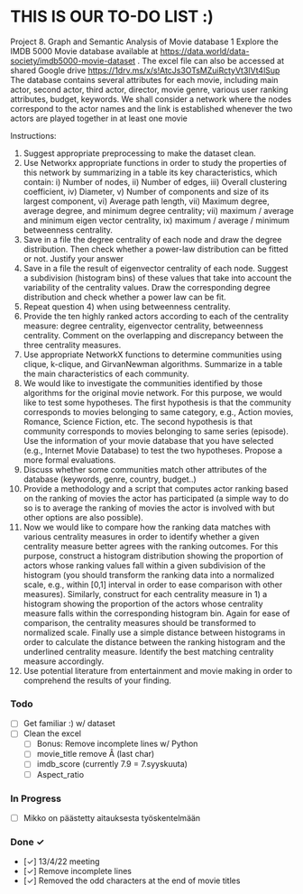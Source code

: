 # THIS IS OUR TO-DO LIST :)
Project 8. Graph and Semantic Analysis of Movie database 1
Explore the IMDB 5000 Movie database available at https://data.world/data-society/imdb5000-movie-dataset . The excel file can also be accessed at shared Google drive
https://1drv.ms/x/s!AtcJs3OTsMZuiRctyVt3IVt4lSup
The database contains several attributes for each movie, including main actor, second actor, third actor,
director, movie genre, various user ranking attributes, budget, keywords. We shall consider a network where
the nodes correspond to the actor names and the link is established whenever the two actors are played
together in at least one movie

Instructions:
1. Suggest appropriate preprocessing to make the dataset clean.
2. Use Networkx appropriate functions in order to study the properties of this network by
summarizing in a table its key characteristics, which contain: i) Number of nodes, ii) Number of
edges, iii) Overall clustering coefficient, iv) Diameter, v) Number of components and size of its
largest component, vi) Average path length, vii) Maximum degree, average degree, and minimum
degree centrality; vii) maximum / average and minimum eigen vector centrality, ix) maximum /
average / minimum betweenness centrality.
3. Save in a file the degree centrality of each node and draw the degree distribution. Then check
whether a power-law distribution can be fitted or not. Justify your answer
4. Save in a file the result of eigenvector centrality of each node. Suggest a subdivision (histogram
bins) of these values that take into account the variability of the centrality values. Draw the
corresponding degree distribution and check whether a power law can be fit.
5. Repeat question 4) when using betweenness centrality.
6. Provide the ten highly ranked actors according to each of the centrality measure: degree
centrality, eigenvector centrality, betweenness centrality. Comment on the overlapping and
discrepancy between the three centrality measures.
7. Use appropriate NetworkX functions to determine communities using clique, k-clique, and GirvanNewman algorithms. Summarize in a table the main characteristics of each community.
8. We would like to investigate the communities identified by those algorithms for the original
movie network. For this purpose, we would like to test some hypotheses. The first hypothesis is
that the community corresponds to movies belonging to same category, e.g., Action movies,
Romance, Science Fiction, etc. The second hypothesis is that community corresponds to movies
belonging to same series (episode). Use the information of your movie database that you have
selected (e.g., Internet Movie Database) to test the two hypotheses. Propose a more formal
evaluations.
9. Discuss whether some communities match other attributes of the database (keywords, genre,
country, budget..)
10. Provide a methodology and a script that computes actor ranking based on the ranking of movies the
actor has participated (a simple way to do so is to average the ranking of movies the actor is
involved with but other options are also possible).
11. Now we would like to compare how the ranking data matches with various centrality measures in
order to identify whether a given centrality measure better agrees with the ranking outcomes. For
this purpose, construct a histogram distribution showing the proportion of actors whose ranking
values fall within a given subdivision of the histogram (you should transform the ranking data into a
normalized scale, e.g., within [0,1] interval in order to ease comparison with other measures).
Similarly, construct for each centrality measure in 1) a histogram showing the proportion of the
actors whose centrality measure falls within the corresponding histogram bin. Again for ease of
comparison, the centrality measures should be transformed to normalized scale. Finally use a simple
distance between histograms in order to calculate the distance between the ranking histogram and
the underlined centrality measure. Identify the best matching centrality measure accordingly.
10. Use potential literature from entertainment and movie making in order to comprehend the results of
your finding.

### Todo
- [ ] Get familiar :) w/ dataset
- [ ] Clean the excel
  - [ ] Bonus: Remove incomplete lines w/ Python
  - [ ] movie_title remove Â (last char) 
  - [ ] imdb_score (currently 7.9 = 7.syyskuuta)
  - [ ] Aspect_ratio

### In Progress

- [ ] Mikko on päästetty aitauksesta työskentelmään 

### Done ✓

- [✓] 13/4/22 meeting   
- [✓] Remove incomplete lines
- [✓] Removed the odd characters at the end of movie titles
